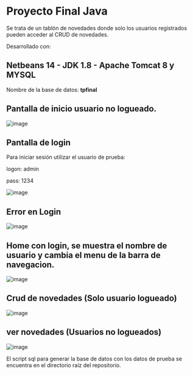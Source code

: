 # Proyecto Final Java

Se trata de un tablón de novedades donde solo los usuarios registrados pueden acceder al CRUD de novedades.

Desarrollado con:
## Netbeans 14 - JDK 1.8 - Apache Tomcat 8 y MYSQL

Nombre de la base de datos: **tpfinal**

## Pantalla de inicio usuario no logueado.

![image](https://user-images.githubusercontent.com/37666538/208296186-eb04e835-1131-4ed8-858d-0c79048b17a0.png)

## Pantalla de login
Para iniciar sesión utilizar el usuario de prueba: 

logon: admin

pass: 1234

![image](https://user-images.githubusercontent.com/37666538/208296208-717254bc-58d9-4a52-be7c-62076307fbf4.png)

## Error en Login
![image](https://user-images.githubusercontent.com/37666538/208296282-ea5467b1-f1fb-4307-8f21-fb2466a12233.png)

## Home con login, se muestra el nombre de usuario y cambia el menu de la barra de navegacion.
![image](https://user-images.githubusercontent.com/37666538/208296336-f7740056-386f-457c-a84f-fda54d34db51.png)

## Crud de novedades (Solo usuario logueado)
![image](https://user-images.githubusercontent.com/37666538/208296089-1245ef6a-a0b1-41ab-a5f2-8d4178219c0e.png)



## ver novedades (Usuarios no logueados)

![image](https://user-images.githubusercontent.com/37666538/208296059-59899e0c-3cde-4c12-8bc6-04be5d4a7ef1.png)

El script sql para generar la base de datos con los datos de prueba se encuentra en el directorio raíz del repositorio.



